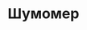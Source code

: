 ---
id: '49'
title: Шумомер 
description: Залог 2000 рублей
price: '200'
order: 49
default_thumbnail_image: images/shum.jpg
default_original_image: images/shum_sm.jpg
category: content/category/06izmer.md
featured: true
layout: product
---